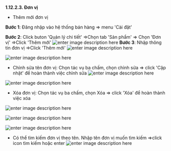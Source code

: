 **1.12.2.3. Đơn vị**

- Thêm mới đơn vị

**Bước 1**: Đăng nhập vào hệ thống bán hàng => menu 'Cài đặt'

**Bước 2**:  Click buton 'Quản lý chi tiết' =>Chọn tab 'Sản phẩm' => Chọn 'Đơn vị'  =>Click 'Thêm mới'
![enter image description here](https://chatbizfly.mediacdn.vn/2022/10/04/huyenvt/img_23jpg1664878034.jpg)
**Bước 3**: Nhập thông tin đơn vị =>Click 'Thêm mới'
![enter image description here](https://chatbizfly.mediacdn.vn/2022/10/04/huyenvt/img_24jpg1664879336.jpg)

![enter image description here](https://chatbizfly.mediacdn.vn/2022/10/04/huyenvt/img_25jpg1664879384.jpg)
- Chỉnh sửa tên đơn vị:
 Chọn tác vụ ba chấm, chọn chỉnh sửa => click 'Cập nhật' để hoàn thành việc chỉnh sửa
![enter image description here](https://chatbizfly.mediacdn.vn/2022/10/04/huyenvt/img_26jpg1664879437.jpg)

![enter image description here](https://chatbizfly.mediacdn.vn/2022/10/04/huyenvt/img_27jpg1664879499.jpg)
-  Xóa đơn vị:
 Chọn tác vụ ba chấm, chọn Xóa => click 'Xóa' để hoàn thành việc xóa
 
![enter image description here](https://chatbizfly.mediacdn.vn/2022/10/04/huyenvt/img_27jpg1664879499.jpg)

![enter image description here](https://chatbizfly.mediacdn.vn/2022/10/04/huyenvt/img_29jpg1664879727.jpg)

![enter image description here](https://chatbizfly.mediacdn.vn/2022/10/04/huyenvt/img_30jpg1664879777.jpg)
- Có thể tìm kiếm đơn vị theo tên. Nhập tên đơn vị muốn tìm kiếm =>click icon tìm kiếm hoặc enter
![enter image description here](https://chatbizfly.mediacdn.vn/2022/10/04/huyenvt/img_31jpg1664879832.jpg)